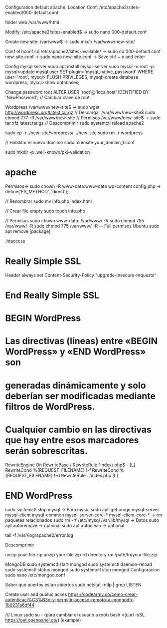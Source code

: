 Configuration default apache:
Location Conf:
/etc/apache2/sites-enabled/000-default.conf   

folder web 
/var/www/html 

Modify:
/etc/apache2/sites-enabled$ -> sudo nano 000-default.conf

Create new site:
/var/www$ -> sudo mkdir /var/www/new-site/

Conf el hconf
cd /etc/apache2/sites-available/ -> sudo cp 000-default.conf new-site.conf -> sudo nano new-site.conf -> Save ctrl + o and enter


Config mysql server
sudo apt install mysql-server
sudo mysql -u root -p
mysql>update mysql.user SET plugin='mysql_native_password' WHERE user='root';
mysql> FLUSH PRIVILEGES;
mysql>create database wordpress;
mysql>show databases;

Change password root
ALTER USER 'root'@'localhost' IDENTIFIED BY 'NewPassword'; // Cambiar clave de root

Wordpress
/var/www/new-site$ -> sudo wget http://wordpress.org/latest.tar.gz // Descargar
/var/www/new-site$ sudo chmod 777 -R /var/www/new-site  // Permisos
/var/www/new-site$ -> sudo tar xfz latest.tar.gz // Descomprimir
sudo systemctl reload apache2

sudo cp -r ./new-site/wordpress/. ./new-site
sudo rm -r wordpress

// Habilitar el nuevo dominio
sudo a2ensite your_domain_1.conf

 sudo mkdir -p .well-known/pki-validation
 
# apache
Permisos-> sudo chown -R www-data:www-data wp-content
config.php -> define('FS_METHOD', 'direct');

// Renombrar
sudo mv info.php index.html

// Crear file empty
 sudo touch info.php

// Permisos
sudo chown www-data: /var/www/<WordPress root folder> -R
sudo chmod 755 /var/www/<WordPress root folder> -R
sudo chmod 775 /var/www/<WordPress root folder> -R  -- Full permisos 
Ubuntu
sudo apt remove [package]


.htaccess
# Really Simple SSL
Header always set Content-Security-Policy "upgrade-insecure-requests"
# End Really Simple SSL


# BEGIN WordPress
# Las directivas (líneas) entre «BEGIN WordPress» y «END WordPress» son
# generadas dinámicamente y solo deberían ser modificadas mediante filtros de WordPress.
# Cualquier cambio en las directivas que hay entre esos marcadores serán sobrescritas.
<IfModule mod_rewrite.c>
RewriteEngine On
RewriteBase /
RewriteRule ^index\.php$ - [L]
RewriteCond %{REQUEST_FILENAME} !-f
RewriteCond %{REQUEST_FILENAME} !-d
RewriteRule . /index.php [L]
</IfModule>

# END WordPress



sudo systemctl stop mysql -> Para mysql
sudo apt-get purge mysql-server mysql-client mysql-common mysql-server-core-* mysql-client-core-* -> rm paquetes relacionados
sudo rm -rf /etc/mysql /var/lib/mysql -> Datos
sudo apt autoremove -> optional
sudo apt autoclean -> optional 


tail -f /var//log/apache2/error.log  

Descomprimir

unzip your-file.zip
unzip your-file.zip -d directory 
rm /path/to/your-file.zip




MongoDB
 sudo systemctl start mongod
 sudo systemctl daemon-reload
 sudo systemctl status mongod
 sudo systemctl stop mongod
Configuracion
 sudo nano /etc/mongod.conf

Saber que puertos estan abiertos
sudo netstat -ntlp | grep LISTEN

Create user and publuc acces
https://codearmy.co/como-crear-autenticaci%C3%B3n-y-permitir-acceso-remoto-a-mongodb-1b0231a6df44

/// Linux
sudo su - (para cambiar el usuario a root)
bash <(curl -sSL https://get.openpanel.co/) (example)


